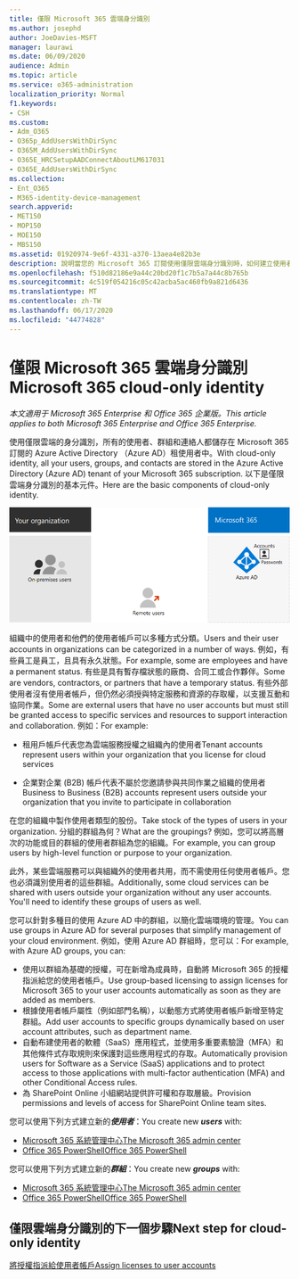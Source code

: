```yaml
---
title: 僅限 Microsoft 365 雲端身分識別
ms.author: josephd
author: JoeDavies-MSFT
manager: laurawi
ms.date: 06/09/2020
audience: Admin
ms.topic: article
ms.service: o365-administration
localization_priority: Normal
f1.keywords:
- CSH
ms.custom:
- Adm_O365
- O365p_AddUsersWithDirSync
- O365M_AddUsersWithDirSync
- O365E_HRCSetupAADConnectAboutLM617031
- O365E_AddUsersWithDirSync
ms.collection:
- Ent_O365
- M365-identity-device-management
search.appverid:
- MET150
- MOP150
- MOE150
- MBS150
ms.assetid: 01920974-9e6f-4331-a370-13aea4e82b3e
description: 說明當您的 Microsoft 365 訂閱使用僅限雲端身分識別時，如何建立使用者和群組。
ms.openlocfilehash: f510d82186e9a44c20bd20f1c7b5a7a44c8b765b
ms.sourcegitcommit: 4c519f054216c05c42acba5ac460fb9a821d6436
ms.translationtype: MT
ms.contentlocale: zh-TW
ms.lasthandoff: 06/17/2020
ms.locfileid: "44774828"
---
```

# <a name="microsoft-365-cloud-only-identity"></a><span data-ttu-id="4c0d0-103">僅限 Microsoft 365 雲端身分識別</span><span class="sxs-lookup"><span data-stu-id="4c0d0-103">Microsoft 365 cloud-only identity</span></span>

<span data-ttu-id="4c0d0-104">*本文適用于 Microsoft 365 Enterprise 和 Office 365 企業版。*</span><span class="sxs-lookup"><span data-stu-id="4c0d0-104">*This article applies to both Microsoft 365 Enterprise and Office 365 Enterprise.*</span></span>

<span data-ttu-id="4c0d0-105">使用僅限雲端的身分識別，所有的使用者、群組和連絡人都儲存在 Microsoft 365 訂閱的 Azure Active Directory （Azure AD）租使用者中。</span><span class="sxs-lookup"><span data-stu-id="4c0d0-105">With cloud-only identity, all your users, groups, and contacts are stored in the Azure Active Directory (Azure AD) tenant of your Microsoft 365 subscription.</span></span> <span data-ttu-id="4c0d0-106">以下是僅限雲端身分識別的基本元件。</span><span class="sxs-lookup"><span data-stu-id="4c0d0-106">Here are the basic components of cloud-only identity.</span></span>
 
![僅限雲端身分識別的基本元件](./media/about-office-365-identity/cloud-only-identity.png)

<span data-ttu-id="4c0d0-108">組織中的使用者和他們的使用者帳戶可以多種方式分類。</span><span class="sxs-lookup"><span data-stu-id="4c0d0-108">Users and their user accounts in organizations can be categorized in a number of ways.</span></span> <span data-ttu-id="4c0d0-109">例如，有些員工是員工，且具有永久狀態。</span><span class="sxs-lookup"><span data-stu-id="4c0d0-109">For example, some are employees and have a permanent status.</span></span> <span data-ttu-id="4c0d0-110">有些是具有暫存檔狀態的廠商、合同工或合作夥伴。</span><span class="sxs-lookup"><span data-stu-id="4c0d0-110">Some are vendors, contractors, or partners that have a temporary status.</span></span> <span data-ttu-id="4c0d0-111">有些外部使用者沒有使用者帳戶，但仍然必須授與特定服務和資源的存取權，以支援互動和協同作業。</span><span class="sxs-lookup"><span data-stu-id="4c0d0-111">Some are external users that have no user accounts but must still be granted access to specific services and resources to support interaction and collaboration.</span></span> <span data-ttu-id="4c0d0-112">例如：</span><span class="sxs-lookup"><span data-stu-id="4c0d0-112">For example:</span></span>

- <span data-ttu-id="4c0d0-113">租用戶帳戶代表您為雲端服務授權之組織內的使用者</span><span class="sxs-lookup"><span data-stu-id="4c0d0-113">Tenant accounts represent users within your organization that you license for cloud services</span></span>

- <span data-ttu-id="4c0d0-114">企業對企業 (B2B) 帳戶代表不屬於您邀請參與共同作業之組織的使用者</span><span class="sxs-lookup"><span data-stu-id="4c0d0-114">Business to Business (B2B) accounts represent users outside your organization that you invite to participate in collaboration</span></span>

<span data-ttu-id="4c0d0-115">在您的組織中製作使用者類型的股份。</span><span class="sxs-lookup"><span data-stu-id="4c0d0-115">Take stock of the types of users in your organization.</span></span> <span data-ttu-id="4c0d0-116">分組的群組為何？</span><span class="sxs-lookup"><span data-stu-id="4c0d0-116">What are the groupings?</span></span> <span data-ttu-id="4c0d0-117">例如，您可以將高層次的功能或目的群組的使用者群組為您的組織。</span><span class="sxs-lookup"><span data-stu-id="4c0d0-117">For example, you can group users by high-level function or purpose to your organization.</span></span>

<span data-ttu-id="4c0d0-p104">此外，某些雲端服務可以與組織外的使用者共用，而不需使用任何使用者帳戶。您也必須識別使用者的這些群組。</span><span class="sxs-lookup"><span data-stu-id="4c0d0-p104">Additionally, some cloud services can be shared with users outside your organization without any user accounts. You'll need to identify these groups of users as well.</span></span>

<span data-ttu-id="4c0d0-120">您可以針對多種目的使用 Azure AD 中的群組，以簡化雲端環境的管理。</span><span class="sxs-lookup"><span data-stu-id="4c0d0-120">You can use groups in Azure AD for several purposes that simplify management of your cloud environment.</span></span> <span data-ttu-id="4c0d0-121">例如，使用 Azure AD 群組時，您可以：</span><span class="sxs-lookup"><span data-stu-id="4c0d0-121">For example, with Azure AD groups, you can:</span></span>

- <span data-ttu-id="4c0d0-122">使用以群組為基礎的授權，可在新增為成員時，自動將 Microsoft 365 的授權指派給您的使用者帳戶。</span><span class="sxs-lookup"><span data-stu-id="4c0d0-122">Use group-based licensing to assign licenses for Microsoft 365 to your user accounts automatically as soon as they are added as members.</span></span>
- <span data-ttu-id="4c0d0-123">根據使用者帳戶屬性（例如部門名稱），以動態方式將使用者帳戶新增至特定群組。</span><span class="sxs-lookup"><span data-stu-id="4c0d0-123">Add user accounts to specific groups dynamically based on user account attributes, such as department name.</span></span>
- <span data-ttu-id="4c0d0-124">自動布建使用者的軟體（SaaS）應用程式，並使用多重要素驗證（MFA）和其他條件式存取規則來保護對這些應用程式的存取。</span><span class="sxs-lookup"><span data-stu-id="4c0d0-124">Automatically provision users for Software as a Service (SaaS) applications and to protect access to those applications with multi-factor authentication (MFA) and other Conditional Access rules.</span></span>
- <span data-ttu-id="4c0d0-125">為 SharePoint Online 小組網站提供許可權和存取層級。</span><span class="sxs-lookup"><span data-stu-id="4c0d0-125">Provision permissions and levels of access for SharePoint Online team sites.</span></span>

<span data-ttu-id="4c0d0-126">您可以使用下列方式建立新的***使用者***：</span><span class="sxs-lookup"><span data-stu-id="4c0d0-126">You create new ***users*** with:</span></span>

- [<span data-ttu-id="4c0d0-127">Microsoft 365 系統管理中心</span><span class="sxs-lookup"><span data-stu-id="4c0d0-127">The Microsoft 365 admin center</span></span>](https://docs.microsoft.com/office365/admin/add-users/add-users)
- [<span data-ttu-id="4c0d0-128">Office 365 PowerShell</span><span class="sxs-lookup"><span data-stu-id="4c0d0-128">Office 365 PowerShell</span></span>](https://docs.microsoft.com/office365/enterprise/powershell/create-user-accounts-with-office-365-powershell)

<span data-ttu-id="4c0d0-129">您可以使用下列方式建立新的***群組***：</span><span class="sxs-lookup"><span data-stu-id="4c0d0-129">You create new ***groups*** with:</span></span>

- [<span data-ttu-id="4c0d0-130">Microsoft 365 系統管理中心</span><span class="sxs-lookup"><span data-stu-id="4c0d0-130">The Microsoft 365 admin center</span></span>](https://docs.microsoft.com/office365/admin/create-groups/create-groups)
- [<span data-ttu-id="4c0d0-131">Office 365 PowerShell</span><span class="sxs-lookup"><span data-stu-id="4c0d0-131">Office 365 PowerShell</span></span>](https://docs.microsoft.com/office365/enterprise/powershell/manage-office-365-groups-with-powershell)


## <a name="next-step-for-cloud-only-identity"></a><span data-ttu-id="4c0d0-132">僅限雲端身分識別的下一個步驟</span><span class="sxs-lookup"><span data-stu-id="4c0d0-132">Next step for cloud-only identity</span></span>

[<span data-ttu-id="4c0d0-133">將授權指派給使用者帳戶</span><span class="sxs-lookup"><span data-stu-id="4c0d0-133">Assign licenses to user accounts</span></span>](assign-licenses-to-user-accounts.md)
